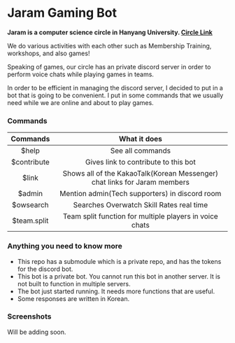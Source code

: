 # Jaram Gaming Bot

**Jaram is a computer science circle in Hanyang University. [Circle Link](https://jaram.net)**

We do various activities with each other such as Membership Training, workshops, and also games!

Speaking of games, our circle has an private discord server in order to perform voice chats while playing games in teams. 

In order to be efficient in managing the discord server, I decided to put in a bot that is going to be convenient. I put in some commands that we usually need while we are online and about to play games.

### Commands

|  Commands   |                         What it does                         |
| :---------: | :----------------------------------------------------------: |
|    $help    |                       See all commands                       |
| $contribute |             Gives link to contribute to this bot             |
|    $link    | Shows all of the KakaoTalk(Korean Messenger) chat links for Jaram members |
|   $admin    |        Mention admin(Tech supporters) in discord room        |
|  $owsearch  |           Searches Overwatch Skill Rates real time           |
| $team.split |   Team split function for multiple players in voice chats    |





### Anything you need to know more

* This repo has a submodule which is a private repo, and has the tokens for the discord bot.
* This bot is a private bot. You cannot run this bot in another server. It is not built to function in multiple servers.
* The bot just started running. It needs more functions that are useful.
* Some responses are written in Korean.



### Screenshots

Will be adding soon.